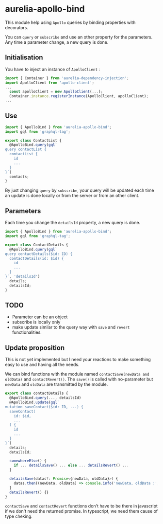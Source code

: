 # aurelia-apollo-bind

This module help using `Apollo` queries by binding properties with decorators.

You can `query` or `subscribe` and use an other property for the parameters.
Any time a parameter change, a new query is done.

## Initialisation

You have to inject an instance of `ApolloClient` :

```typescript
import { Container } from 'aurelia-dependency-injection';
import ApolloClient from 'apollo-client';
...
  const apolloClient = new ApolloClient(...);
  Container.instance.registerInstance(ApolloClient, apolloClient);
...
```

## Use

```typescript
import { ApolloBind } from 'aurelia-apollo-bind';
import gql from 'graphql-tag';

export class ContactList {
  @ApolloBind.query(gql`
query contactList {
  contactList {
    id
    ...
  }
}`)
  contacts;
}
```

By just changing `query` by `subscribe`, your query will be updated each time an update is done locally or from the server or from an other client.

## Parameters

Each time you change the `detailsId` property, a new query is done.

```typescript
import { ApolloBind } from 'aurelia-apollo-bind';
import gql from 'graphql-tag';

export class ContactDetails {
  @ApolloBind.query(gql`
query contactDetails($id: ID) {
  contactDetails(id: $id) {
    id
    ...
  }
}`, 'detailsId')
  details;
  detailsId;
}
```

## TODO

 - Parameter can be an object
 - subscribe is locally only
 - make update similar to the query way with `save` and `revert` functionalities.

## Update proposition

This is not yet implemented but I need your reactions to make something easy to use and having all the needs.

We can bind functions with the module named `contactSave(newData and oldData)` and `contactRevert()`.
The `save()` is called with no-parameter but `newData` and `oldData` are transmitted by the module.

```typescript
export class contactDetails {
  @ApolloBind.query(..., detailsId)
  @ApolloBind.update(gql`
mutation saveContact($id: ID, ...) {
  saveContact(
    id: $id,
    ...
  ) {
    id
    ...
  }
}`)
  details;
  detailsId;

  somewhereElse() {
    if ... detailsSave() ... else ... detailsRevert() ...
  }

  detailsSave(datas?: Promise<{newData, oldData}>) {
    datas.then((newData, oldData) => console.info('newData, oldData :', newData, oldData));
  }
  detailsRevert() {}
}
```

`contactSave` and `contactRevert` functions don't have to be there in javascript if we don't need the returned promise.
In typescript, we need them cause of type cheking.
